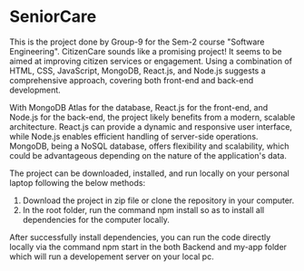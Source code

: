 <h1>SeniorCare</h1>

This is the project done by Group-9 for the Sem-2 course "Software Engineering".
CitizenCare sounds like a promising project! It seems to be aimed at improving citizen services or engagement. Using a combination of HTML, CSS, JavaScript, MongoDB, React.js, and Node.js suggests a comprehensive approach, covering both front-end and back-end development.

With MongoDB Atlas for the database, React.js for the front-end, and Node.js for the back-end, the project likely benefits from a modern, scalable architecture. React.js can provide a dynamic and responsive user interface, while Node.js enables efficient handling of server-side operations. MongoDB, being a NoSQL database, offers flexibility and scalability, which could be advantageous depending on the nature of the application's data.

The project can be downloaded, installed, and run locally on your personal laptop following the below methods:

1. Download the project in zip file or clone the repository in your computer.
2. In the root folder, run the command npm install so as to install all dependencies for the computer locally.

After successfully install dependencies, you can run the code directly locally via the command npm start  in the both Backend and my-app folder which will run a developement server on your local pc.









